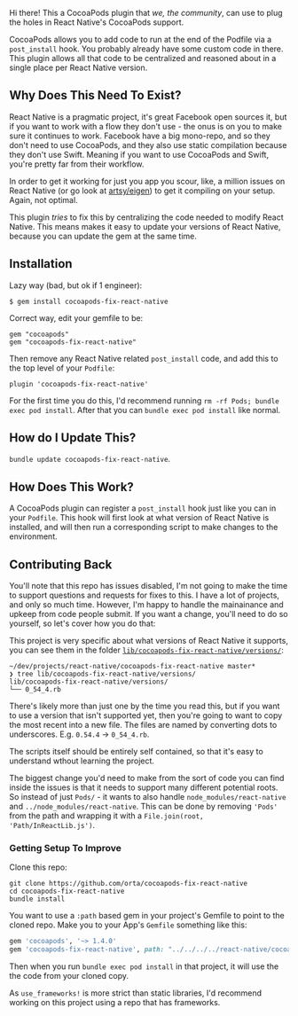 Hi there! This a CocoaPods plugin that _we, the community_, can use to plug the holes in React Native's CocoaPods
support.

CocoaPods allows you to add code to run at the end of the Podfile via a `post_install` hook. You probably already have
some custom code in there. This plugin allows all that code to be centralized and reasoned about in a single place per
React Native version.

## Why Does This Need To Exist?

React Native is a pragmatic project, it's great Facebook open sources it, but if you want to work with a flow they don't
use - the onus is on you to make sure it continues to work. Facebook have a big mono-repo, and so they don't need to use
CocoaPods, and they also use static compilation because they don't use Swift. Meaning if you want to use CocoaPods and
Swift, you're pretty far from their workflow.

In order to get it working for just you app you scour, like, a million issues on React Native (or go look at
[artsy/eigen][eigen]) to get it compiling on your setup. Again, not optimal.

This plugin _tries_ to fix this by centralizing the code needed to modify React Native. This means makes it easy to update
your versions of React Native, because you can update the gem at the same time.

## Installation

Lazy way (bad, but ok if 1 engineer):

    $ gem install cocoapods-fix-react-native

Correct way, edit your gemfile to be:

    gem "cocoapods"
    gem "cocoapods-fix-react-native"

Then remove any React Native related `post_install` code, and add this to the top level of your `Podfile`:

    plugin 'cocoapods-fix-react-native'

For the first time you do this, I'd recommend running `rm -rf Pods; bundle exec pod install`. After that you can
`bundle exec pod install` like normal.

## How do I Update This?

`bundle update cocoapods-fix-react-native`.

## How Does This Work?

A CocoaPods plugin can register a `post_install` hook just like you can in your `Podfile`. This hook will first look at
what version of React Native is installed, and will then run a corresponding script to make changes to the environment.

## Contributing Back

You'll note that this repo has issues disabled, I'm not going to make the time to support questions and requests for
fixes to this. I have a lot of projects, and only so much time. However, I'm happy to handle the mainainance and upkeep
from code people submit. If you want a change, you'll need to do so yourself, so let's cover how you do that:

This project is very specific about what versions of React Native it supports, you can see them in the folder
[`lib/cocoapods-fix-react-native/versions/`][versions]:

```
~/dev/projects/react-native/cocoapods-fix-react-native master*
❯ tree lib/cocoapods-fix-react-native/versions/
lib/cocoapods-fix-react-native/versions/
└── 0_54_4.rb
```

There's likely more than just one by the time you read this, but if you want to use a version that isn't supported yet,
then you're going to want to copy the most recent into a new file. The files are named by converting dots to
underscores. E.g. `0.54.4` -> `0_54_4.rb`.

The scripts itself should be entirely self contained, so that it's easy to understand wthout learning the project.

The biggest change you'd need to make from the sort of code you can find inside the issues is that it needs to support
many different potential roots. So instead of just `Pods/` - it wants to also handle `node_modules/react-native` and
`../node_modules/react-native`. This can be done by removing `'Pods'` from the path and wrapping it with a
`File.join(root, 'Path/InReactLib.js')`.

### Getting Setup To Improve

Clone this repo:

```
git clone https://github.com/orta/cocoapods-fix-react-native
cd cocoapods-fix-react-native
bundle install
```

You want to use a `:path` based gem in your project's Gemfile to point to the cloned repo. Make you to your App's
`Gemfile` something like this:

```ruby
gem 'cocoapods', '~> 1.4.0'
gem 'cocoapods-fix-react-native', path: "../../../../react-native/cocoapods-fix-react-native"
```

Then when you run `bundle exec pod install` in that project, it will use the the code from your cloned copy.

As `use_frameworks!` is more strict than static libraries, I'd recommend working on this project using a repo that has
frameworks.

[eigen]: https://github.com/artsy/eigen/
[versions]: lib/cocoapods-fix-react-native/versions/
